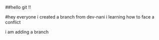 ##hello git !!

#hey everyone i created a branch from dev-nani 
i learning how to face a conflict

i am adding a branch